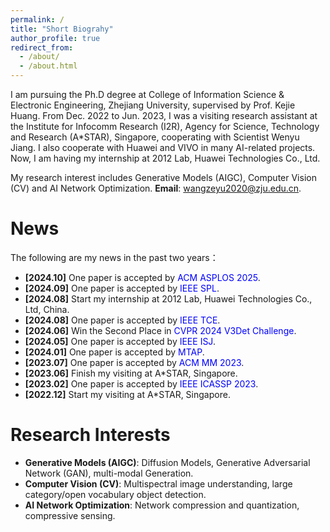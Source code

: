 ```yaml
---
permalink: /
title: "Short Biograhy"
author_profile: true
redirect_from: 
  - /about/
  - /about.html
---
```


I am pursuing the Ph.D degree at College of Information Science & Electronic Engineering, Zhejiang University, supervised by Prof. Kejie Huang. From Dec. 2022 to Jun. 2023, I was a visiting research assistant at the Institute for Infocomm Research (I2R), Agency for Science, Technology and Research (A*STAR), Singapore, cooperating with Scientist Wenyu Jiang. I also cooperate with Huawei and VIVO in many AI-related projects. Now, I am having my internship at 2012 Lab, Huawei Technologies Co., Ltd.

My research interest includes Generative Models (AIGC), Computer Vision (CV) and AI Network Optimization. __Email__: wangzeyu2020@zju.edu.cn.

News
======
The following are my news in the past two years：
- __[2024.10]__ One paper is accepted by <font color=Blue>ACM ASPLOS 2025</font>.
- __[2024.09]__ One paper is accepted by <font color=Blue>IEEE SPL</font>.
- __[2024.08]__ Start my internship at 2012 Lab, Huawei Technologies Co., Ltd, China.
- __[2024.08]__ One paper is accepted by <font color=Blue>IEEE TCE</font>.
- __[2024.06]__ Win the Second Place in <font color=Blue>CVPR 2024 V3Det Challenge</font>.
- __[2024.05]__ One paper is accepted by <font color=Blue>IEEE ISJ</font>.
- __[2024.01]__ One paper is accepted by <font color=Blue>MTAP</font>.
- __[2023.07]__ One paper is accepted by <font color=Blue>ACM MM 2023</font>.
- __[2023.06]__ Finish my visiting at A*STAR, Singapore.
- __[2023.02]__ One paper is accepted by <font color=Blue>IEEE ICASSP 2023</font>.
- __[2022.12]__ Start my visiting at A*STAR, Singapore.

Research Interests
======
- __Generative Models (AIGC)__: Diffusion Models, Generative Adversarial Network (GAN), multi-modal Generation.
- __Computer Vision (CV)__: Multispectral image understanding, large category/open vocabulary object detection.
- __AI Network Optimization__: Network compression and quantization, compressive sensing.
